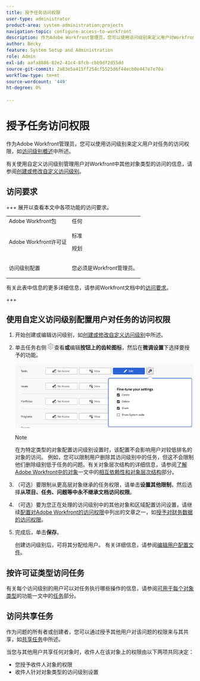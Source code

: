 ```yaml
---
title: 授予任务访问权限
user-type: administrator
product-area: system-administration;projects
navigation-topic: configure-access-to-workfront
description: 作为Adobe Workfront管理员，您可以使用访问级别来定义用户对Workfront中任务的访问权限。
author: Becky
feature: System Setup and Administration
role: Admin
exl-id: aafa8886-82e2-41c4-8fcb-cbb9df2d55dd
source-git-commit: 2a83e5a415ff254cf5525d6f44ecb0e447e7e70a
workflow-type: tm+mt
source-wordcount: '449'
ht-degree: 0%

---
```


# 授予任务访问权限

作为Adobe Workfront管理员，您可以使用访问级别来定义用户对任务的访问权限，如[访问级别概述](../../../administration-and-setup/add-users/access-levels-and-object-permissions/access-levels-overview.md)中所述。

有关使用自定义访问级别管理用户对Workfront中其他对象类型的访问的信息，请参阅[创建或修改自定义访问级别](../../../administration-and-setup/add-users/configure-and-grant-access/create-modify-access-levels.md)。

## 访问要求

+++ 展开以查看本文中各项功能的访问要求。

<table style="table-layout:auto"> 
 <col> 
 <col> 
 <tbody> 
  <tr> 
   <td role="rowheader">Adobe Workfront包</td> 
   <td>任何</td> 
  </tr> 
  <tr> 
   <td role="rowheader">Adobe Workfront许可证</td> 
   <td><p>标准</p>
   <p>规划</p></td> 
  </tr> 
  <tr> 
   <td role="rowheader">访问级别配置</td> 
   <td> <p>您必须是Workfront管理员。</p> </td> 
  </tr> 
 </tbody> 
</table>

有关此表中信息的更多详细信息，请参阅Workfront文档中的[访问要求](/help/quicksilver/administration-and-setup/add-users/access-levels-and-object-permissions/access-level-requirements-in-documentation.md)。

+++

## 使用自定义访问级别配置用户对任务的访问权限

1. 开始创建或编辑访问级别，如[创建或修改自定义访问级别](../../../administration-and-setup/add-users/configure-and-grant-access/create-modify-access-levels.md)中所述。
1. 单击任务右侧![](assets/gear-icon-settings.png)查看&#x200B;**或**&#x200B;编辑&#x200B;**按钮上的齿轮图标**，然后在&#x200B;**微调设置**&#x200B;下选择要授予的功能。

   ![微调任务设置](assets/fine-tune-tasks.png)

   >[!NOTE]
   >
   >在为特定类型的对象配置访问级别设置时，该配置不会影响用户对较低排名的对象的访问。 例如，您可以限制用户删除其访问级别中的任务，但这不会限制他们删除级别低于任务的问题。有关对象层次结构的详细信息，请参阅[了解Adobe Workfront中的对象](../../../workfront-basics/navigate-workfront/workfront-navigation/understand-objects.md#understanding-interdependency-and-hierarchy-of-objects)一文中的[相互依赖性和对象层次结构](../../../workfront-basics/navigate-workfront/workfront-navigation/understand-objects.md)部分。

1. （可选）要限制从更高层对象继承的任务权限，请单击&#x200B;**设置其他限制**，然后选择&#x200B;**从项目、任务、问题等中永不继承文档访问权限**。

1. （可选）要为您正在处理的访问级别中的其他对象和区域配置访问设置，请继续[配置对Adobe Workfront的访问权限](../../../administration-and-setup/add-users/configure-and-grant-access/configure-access.md)中列出的文章之一，如[授予对财务数据的访问权限](../../../administration-and-setup/add-users/configure-and-grant-access/grant-access-financial.md)。
1. 完成后，单击&#x200B;**保存**。

   创建访问级别后，可将其分配给用户。 有关详细信息，请参阅[编辑用户配置文件](../../../administration-and-setup/add-users/create-and-manage-users/edit-a-users-profile.md)。

## 按许可证类型访问任务

有关每个访问级别的用户可以对任务执行哪些操作的信息，请参阅[可用于每个对象类型](../../../administration-and-setup/add-users/access-levels-and-object-permissions/functionality-available-for-each-object-type.md#tasks)的功能一文中的[任务](../../../administration-and-setup/add-users/access-levels-and-object-permissions/functionality-available-for-each-object-type.md)部分。

## 访问共享任务

作为问题的所有者或创建者，您可以通过授予其他用户对该问题的权限来与其共享，如[共享任务](../../../workfront-basics/grant-and-request-access-to-objects/share-a-task.md)中所述。

<!--
<div data-mc-conditions="QuicksilverOrClassic.Draft mode">
<p>If you make changes here, make them also in the "Grant access to" articles where this snippet had to be converted to text:</p>
<p>* reports, dashboards, and calendars</p>
<p>* financial data</p>
<p>* issue</p>
</div>
-->

当您与其他用户共享任何对象时，收件人在该对象上的权限由以下两项共同决定：

* 您授予收件人对象的权限
* 收件人针对对象类型的访问级别设置

